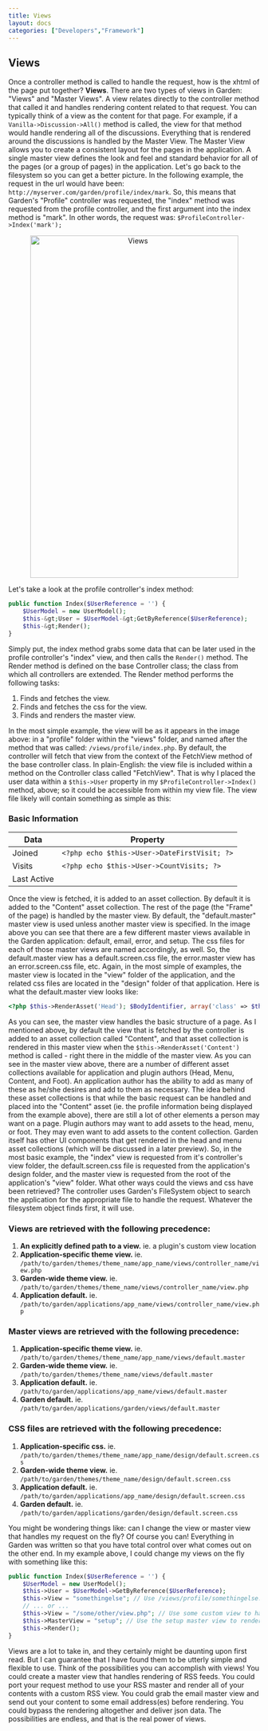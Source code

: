 ```yaml
---
title: Views
layout: docs
categories: ["Developers","Framework"]
---
```


## Views

Once a controller method is called to handle the request, how is the xhtml of the page put together? **Views**. There are two types of views in Garden: "Views" and "Master Views". A view relates directly to the controller method that called it and handles rendering content related to that request. You can typically think of a view as the content for that page. For example, if a `Vanilla->Discussion->All()` method is called, the view for that method would handle rendering all of the discussions. Everything that is rendered around the discussions is handled by the Master View. The Master View allows you to create a consistent layout for the pages in the application. A single master view defines the look and feel and standard behavior for all of the pages (or a group of pages) in the application. Let's go back to the filesystem so you can get a better picture. In the following example, the request in the url would have been: `http://myserver.com/garden/profile/index/mark`. So, this means that Garden's "Profile" controller was requested, the "index" method was requested from the profile controller, and the first argument into the index method is "mark". In other words, the request was: `$ProfileController->Index('mark');`

<center><img class="Border" title="Views" src="http://markosullivan.ca/blog/wp-content/uploads/2008/12/fs-views.gif" alt="Views" width="417" height="687" /></center>

Let's take a look at the profile controller's index method:

```php
public function Index($UserReference = '') {
    $UserModel = new UserModel();
    $this-&gt;User = $UserModel-&gt;GetByReference($UserReference);
    $this-&gt;Render();
}
```

Simply put, the index method grabs some data that can be later used in the profile controller's "index" view, and then calls the `Render()` method. The Render method is defined on the base Controller class; the class from which all controllers are extended. The Render method performs the following tasks:

1. Finds and fetches the view.
2. Finds and fetches the css for the view.
3. Finds and renders the master view.

In the most simple example, the view will be as it appears in the image above: in a "profile" folder within the "views" folder, and named after the method that was called: `/views/profile/index.php`. By default, the controller will fetch that view from the context of the FetchView method of the base controller class. In plain-English: the view file is included within a method on the Controller class called "FetchView". That is why I placed the user data within a `$this->User` property in my `$ProfileController->Index()` method, above; so it could be accessible from within my view file. The view file likely will contain something as simple as this:

### Basic Information

Data        | Property
---         | ---
Joined      | `<?php echo $this->User->DateFirstVisit; ?>`
Visits      | `<?php echo $this->User->CountVisits; ?>`
Last Active |

Once the view is fetched, it is added to an asset collection. By default it is added to the "Content" asset collection. The rest of the page (the "Frame" of the page) is handled by the master view. By default, the "default.master" master view is used unless another master view is specified. In the image above you can see that there are a few different master views available in the Garden application: default, email, error, and setup. The css files for each of those master views are named accordingly, as well. So, the default.master view has a default.screen.css file, the error.master view has an error.screen.css file, etc. Again, in the most simple of examples, the master view is located in the "view" folder of the application, and the related css files are located in the "design" folder of that application. Here is what the default.master view looks like:

```php
<?php $this->RenderAsset('Head'); $BodyIdentifier, array('class' => $this->CssClass)); ?>
```

As you can see, the master view handles the basic structure of a page. As I mentioned above, by default the view that is fetched by the controller is added to an asset collection called "Content", and that asset collection is rendered in this master view when the `$this->RenderAsset('Content')` method is called - right there in the middle of the master view. As you can see in the master view above, there are a number of different asset collections available for application and plugin authors (Head, Menu, Content, and Foot). An application author has the ability to add as many of these as he/she desires and add to them as necessary. The idea behind these asset collections is that while the basic request can be handled and placed into the "Content" asset (ie. the profile information being displayed from the example above), there are still a lot of other elements a person may want on a page. Plugin authors may want to add assets to the head, menu, or foot. They may even want to add assets to the content collection. Garden itself has other UI components that get rendered in the head and menu asset collections (which will be discussed in a later preview). So, in the most basic example, the "index" view is requested from it's controller's view folder, the default.screen.css file is requested from the application's design folder, and the master view is requested from the root of the application's "view" folder. What other ways could the views and css have been retrieved? The controller uses Garden's FileSystem object to search the application for the appropriate file to handle the request. Whatever the filesystem object finds first, it will use.

### Views are retrieved with the following precedence:

1. **An explicitly defined path to a view.** ie. a plugin's custom view location
2. **Application-specific theme view.** ie. `/path/to/garden/themes/theme_name/app_name/views/controller_name/view.php`
3. **Garden-wide theme view.** ie. `/path/to/garden/themes/theme_name/views/controller_name/view.php`
4. **Application default.** ie. `/path/to/garden/applications/app_name/views/controller_name/view.php`

### Master views are retrieved with the following precedence:

1. **Application-specific theme view.** ie. `/path/to/garden/themes/theme_name/app_name/views/default.master`
2. **Garden-wide theme view.** ie. `/path/to/garden/themes/theme_name/views/default.master`
3. **Application default.** ie. `/path/to/garden/applications/app_name/views/default.master`
4. **Garden default.** ie. `/path/to/garden/applications/garden/views/default.master`

### CSS files are retrieved with the following precedence:

1. **Application-specific css.** ie. `/path/to/garden/themes/theme_name/app_name/design/default.screen.css`
2. **Garden-wide theme view.** ie. `/path/to/garden/themes/theme_name/design/default.screen.css`
3. **Application default.** ie. `/path/to/garden/applications/app_name/design/default.screen.css`
4. **Garden default.** ie. `/path/to/garden/applications/garden/design/default.screen.css`

You might be wondering things like: can I change the view or master view that handles my request on the fly? Of course you can! Everything in Garden was written so that you have total control over what comes out on the other end. In my example above, I could change my views on the fly with something like this:

```php
public function Index($UserReference = '') {
    $UserModel = new UserModel();
    $this->User = $UserModel->GetByReference($UserReference);
    $this->View = "somethingelse"; // Use /views/profile/somethingelse.php to handle the content
    // ... or ...
    $this->View = "/some/other/view.php"; // Use some custom view to handle the content
    $this->MasterView = "setup"; // Use the setup master view to render my contents
    $this->Render();
}
```

Views are a lot to take in, and they certainly might be daunting upon first read. But I can guarantee that I have found them to be utterly simple and flexible to use. Think of the possibilities you can accomplish with views! You could create a master view that handles rendering of RSS feeds. You could port your request method to use your RSS master and render all of your contents with a custom RSS view. You could grab the email master view and send out your content to some email address(es) before rendering. You could bypass the rendering altogether and deliver json data. The possibilities are endless, and that is the real power of views.
